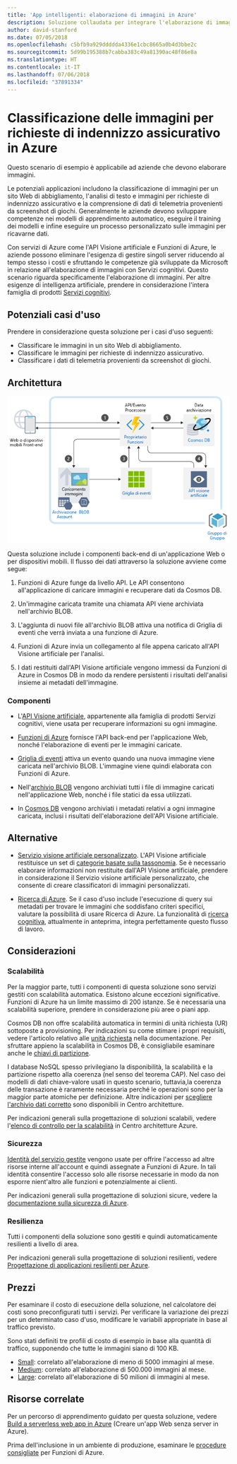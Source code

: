 ```yaml
---
title: 'App intelligenti: elaborazione di immagini in Azure'
description: Soluzione collaudata per integrare l'elaborazione di immagini nelle applicazioni Azure.
author: david-stanford
ms.date: 07/05/2018
ms.openlocfilehash: c5bfb9a929ddddda4336e1cbc8665a0b4d3bbe2c
ms.sourcegitcommit: 5d99b195388b7cabba383c49a81390ac48f86e8a
ms.translationtype: HT
ms.contentlocale: it-IT
ms.lasthandoff: 07/06/2018
ms.locfileid: "37891334"
---
```

# <a name="insurance-claim-image-classification-on-azure"></a>Classificazione delle immagini per richieste di indennizzo assicurativo in Azure

Questo scenario di esempio è applicabile ad aziende che devono elaborare immagini.

Le potenziali applicazioni includono la classificazione di immagini per un sito Web di abbigliamento, l'analisi di testo e immagini per richieste di indennizzo assicurativo e la comprensione di dati di telemetria provenienti da screenshot di giochi. Generalmente le aziende devono sviluppare competenze nei modelli di apprendimento automatico, eseguire il training dei modelli e infine eseguire un processo personalizzato sulle immagini per ricavarne dati.

Con servizi di Azure come l'API Visione artificiale e Funzioni di Azure, le aziende possono eliminare l'esigenza di gestire singoli server riducendo al tempo stesso i costi e sfruttando le competenze già sviluppate da Microsoft in relazione all'elaborazione di immagini con Servizi cognitivi. Questo scenario riguarda specificamente l'elaborazione di immagini. Per altre esigenze di intelligenza artificiale, prendere in considerazione l'intera famiglia di prodotti [Servizi cognitivi][cognitive-docs].

## <a name="potential-use-cases"></a>Potenziali casi d'uso

Prendere in considerazione questa soluzione per i casi d'uso seguenti:

* Classificare le immagini in un sito Web di abbigliamento.
* Classificare le immagini per richieste di indennizzo assicurativo.
* Classificare i dati di telemetria provenienti da screenshot di giochi.

## <a name="architecture"></a>Architettura

![Architettura di app intelligenti: visione artificiale][architecture-computer-vision]

Questa soluzione include i componenti back-end di un'applicazione Web o per dispositivi mobili. Il flusso dei dati attraverso la soluzione avviene come segue:

1. Funzioni di Azure funge da livello API. Le API consentono all'applicazione di caricare immagini e recuperare dati da Cosmos DB.

2. Un'immagine caricata tramite una chiamata API viene archiviata nell'archivio BLOB.

3. L'aggiunta di nuovi file all'archivio BLOB attiva una notifica di Griglia di eventi che verrà inviata a una funzione di Azure.

4. Funzioni di Azure invia un collegamento al file appena caricato all'API Visione artificiale per l'analisi.

5. I dati restituiti dall'API Visione artificiale vengono immessi da Funzioni di Azure in Cosmos DB in modo da rendere persistenti i risultati dell'analisi insieme ai metadati dell'immagine.

### <a name="components"></a>Componenti

* L'[API Visione artificiale][computer-vision-docs], appartenente alla famiglia di prodotti Servizi cognitivi, viene usata per recuperare informazioni su ogni immagine.

* [Funzioni di Azure][functions-docs] fornisce l'API back-end per l'applicazione Web, nonché l'elaborazione di eventi per le immagini caricate.

* [Griglia di eventi][eventgrid-docs] attiva un evento quando una nuova immagine viene caricata nell'archivio BLOB. L'immagine viene quindi elaborata con Funzioni di Azure.

* Nell'[archivio BLOB][storage-docs] vengono archiviati tutti i file di immagine caricati nell'applicazione Web, nonché i file statici da essa utilizzati.

* In [Cosmos DB][cosmos-docs] vengono archiviati i metadati relativi a ogni immagine caricata, inclusi i risultati dell'elaborazione dell'API Visione artificiale.

## <a name="alternatives"></a>Alternative

* [Servizio visione artificiale personalizzato][custom-vision-docs]. L'API Visione artificiale restituisce un set di [categorie basate sulla tassonomia][cv-categories]. Se è necessario elaborare informazioni non restituite dall'API Visione artificiale, prendere in considerazione il Servizio visione artificiale personalizzato, che consente di creare classificatori di immagini personalizzati.

* [Ricerca di Azure][azure-search-docs]. Se il caso d'uso include l'esecuzione di query sui metadati per trovare le immagini che soddisfano criteri specifici, valutare la possibilità di usare Ricerca di Azure. La funzionalità di [ricerca cognitiva][cognitive-search], attualmente in anteprima, integra perfettamente questo flusso di lavoro.

## <a name="considerations"></a>Considerazioni

### <a name="scalability"></a>Scalabilità

Per la maggior parte, tutti i componenti di questa soluzione sono servizi gestiti con scalabilità automatica. Esistono alcune eccezioni significative. Funzioni di Azure ha un limite massimo di 200 istanze. Se è necessaria una scalabilità superiore, prendere in considerazione più aree o piani app.

Cosmos DB non offre scalabilità automatica in termini di unità richiesta (UR) sottoposte a provisioning.  Per indicazioni su come stimare i propri requisiti, vedere l'articolo relativo alle [unità richiesta][request-units] nella documentazione. Per sfruttare appieno la scalabilità in Cosmos DB, è consigliabile esaminare anche le [chiavi di partizione][partition-key].

I database NoSQL spesso privilegiano la disponibilità, la scalabilità e la partizione rispetto alla coerenza (nel senso del teorema CAP).  Nel caso dei modelli di dati chiave-valore usati in questo scenario, tuttavia,la coerenza delle transazione è raramente necessaria perché le operazioni sono per la maggior parte atomiche per definizione. Altre indicazioni per [scegliere l'archivio dati corretto](../../guide/technology-choices/data-store-overview.md) sono disponibili in Centro architetture.

Per indicazioni generali sulla progettazione di soluzioni scalabili, vedere l'[elenco di controllo per la scalabilità][scalability] in Centro architetture Azure.

### <a name="security"></a>Sicurezza

[Identità del servizio gestite][msi] vengono usate per offrire l'accesso ad altre risorse interne all'account e quindi assegnate a Funzioni di Azure. In tali identità consentire l'accesso solo alle risorse necessarie in modo da non esporre nient'altro alle funzioni e potenzialmente ai clienti.  

Per indicazioni generali sulla progettazione di soluzioni sicure, vedere la [documentazione sulla sicurezza di Azure][security].

### <a name="resiliency"></a>Resilienza

Tutti i componenti della soluzione sono gestiti e quindi automaticamente resilienti a livello di area. 

Per indicazioni generali sulla progettazione di soluzioni resilienti, vedere [Progettazione di applicazioni resilienti per Azure][resiliency].

## <a name="pricing"></a>Prezzi

Per esaminare il costo di esecuzione della soluzione, nel calcolatore dei costi sono preconfigurati tutti i servizi. Per verificare la variazione dei prezzi per un determinato caso d'uso, modificare le variabili appropriate in base al traffico previsto.

Sono stati definiti tre profili di costo di esempio in base alla quantità di traffico, supponendo che tutte le immagini siano di 100 KB.

* [Small][pricing]: correlato all'elaborazione di meno di 5000 immagini al mese.
* [Medium][medium-pricing]: correlato all'elaborazione di 500.000 immagini al mese.
* [Large][large-pricing]: correlato all'elaborazione di 50 milioni di immagini al mese.

## <a name="related-resources"></a>Risorse correlate

Per un percorso di apprendimento guidato per questa soluzione, vedere [Build a serverless web app in Azure][serverless] (Creare un'app Web senza server in Azure).  

Prima dell'inclusione in un ambiente di produzione, esaminare le [procedure consigliate][functions-best-practices] per Funzioni di Azure.

<!-- links -->
[pricing]: https://azure.com/e/f9b59d238b43423683db73f4a31dc380
[medium-pricing]: https://azure.com/e/7c7fc474db344b87aae93bc29ae27108
[large-pricing]: https://azure.com/e/cbadbca30f8640d6a061f8457a74ba7d
[functions-docs]: /azure/azure-functions/
[computer-vision-docs]: /azure/cognitive-services/computer-vision/home
[storage-docs]: /azure/storage/
[azure-search-docs]: /azure/search/
[cognitive-search]: /azure/search/cognitive-search-concept-intro
[architecture-computer-vision]: ./media/architecture-computer-vision.png
[serverless]: /azure/functions/tutorial-static-website-serverless-api-with-database
[cosmos-docs]: /azure/cosmos-db/
[eventgrid-docs]: /azure/event-grid/
[cognitive-docs]: /azure/#pivot=products&panel=ai
[custom-vision-docs]: /azure/cognitive-services/Custom-Vision-Service/home
[cv-categories]: /azure/cognitive-services/computer-vision/home#the-86-category-concept
[resiliency]: /azure/architecture/resiliency/
[security]: /azure/security/
[scalability]: /azure/architecture/checklist/scalability
[functions-best-practices]: /azure/azure-functions/functions-best-practices
[msi]: /azure/app-service/app-service-managed-service-identity
[request-units]: /azure/cosmos-db/request-units
[partition-key]: /azure/cosmos-db/partition-data